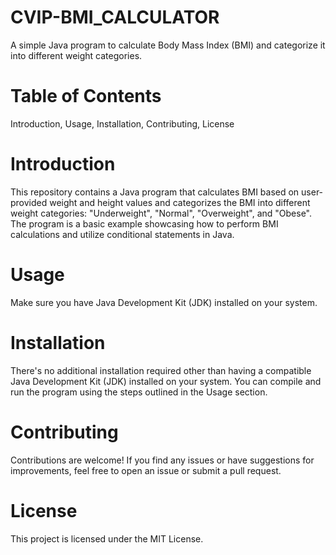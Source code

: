 # CVIP-BMI_CALCULATOR
A simple Java program to calculate Body Mass Index (BMI) and categorize it into different weight categories.

# Table of Contents
Introduction,
Usage,
Installation,
Contributing,
License

# Introduction
This repository contains a Java program that calculates BMI based on user-provided weight and height values and categorizes the BMI into different weight categories: "Underweight", "Normal", "Overweight", and "Obese". The program is a basic example showcasing how to perform BMI calculations and utilize conditional statements in Java.

# Usage
Make sure you have Java Development Kit (JDK) installed on your system.

# Installation
There's no additional installation required other than having a compatible Java Development Kit (JDK) installed on your system. You can compile and run the program using the steps outlined in the Usage section.

# Contributing
Contributions are welcome! If you find any issues or have suggestions for improvements, feel free to open an issue or submit a pull request.

# License
This project is licensed under the MIT License.




